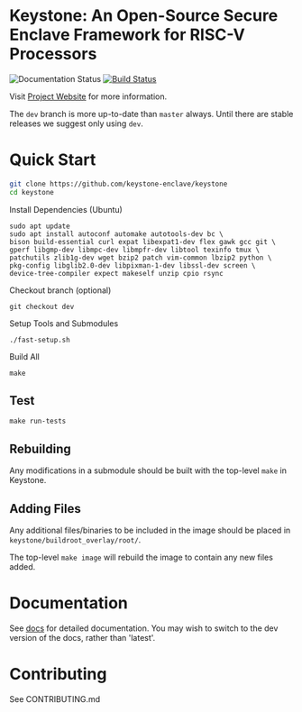 # Keystone: An Open-Source Secure Enclave Framework for RISC-V Processors

![Documentation Status](https://readthedocs.org/projects/keystone-enclave/badge/)
[![Build Status](https://travis-ci.org/keystone-enclave/keystone.svg?branch=master)](https://travis-ci.org/keystone-enclave/keystone/)

Visit [Project Website](https://keystone-enclave.org) for more information.

The ``dev`` branch is more up-to-date than ``master`` always. Until
there are stable releases we suggest only using ``dev``.

# Quick Start

```bash
git clone https://github.com/keystone-enclave/keystone
cd keystone
```

Install Dependencies (Ubuntu)

```
sudo apt update
sudo apt install autoconf automake autotools-dev bc \
bison build-essential curl expat libexpat1-dev flex gawk gcc git \
gperf libgmp-dev libmpc-dev libmpfr-dev libtool texinfo tmux \
patchutils zlib1g-dev wget bzip2 patch vim-common lbzip2 python \
pkg-config libglib2.0-dev libpixman-1-dev libssl-dev screen \
device-tree-compiler expect makeself unzip cpio rsync
```

Checkout branch (optional)
```
git checkout dev
```

Setup Tools and Submodules
```
./fast-setup.sh
```

Build All
```
make
```

## Test

```
make run-tests
```

## Rebuilding

Any modifications in a submodule should be built with the top-level
`make` in Keystone.

## Adding Files

Any additional files/binaries to be included in the image should be
placed in `keystone/buildroot_overlay/root/`.

The top-level `make image` will rebuild the image to contain any new files
added.

# Documentation

See [docs](http://docs.keystone-enclave.org) for detailed
documentation. You may wish to switch to the dev version of the docs,
rather than 'latest'.

# Contributing

See CONTRIBUTING.md
